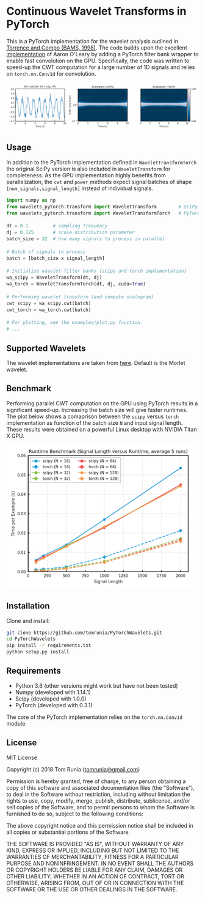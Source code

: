 # Continuous Wavelet Transforms in PyTorch

This is a PyTorch implementation for the wavelet analysis outlined in [Torrence
and Compo (BAMS, 1998)](http://paos.colorado.edu/research/wavelets/). The code builds upon the excellent [implementation](https://github.com/aaren/wavelets/)
of Aaron O'Leary by adding a PyTorch filter bank wrapper to enable fast convolution on the GPU. Specifically, the code was written to speed-up the CWT computation for a large number of 1D signals and relies on `torch.nn.Conv1d` for convolution. 

![PyTorch Wavelets](/assets/scalogram_comparison.png "Scalogram Comparison")

## Usage

In addition to the PyTorch implementation defined in `WaveletTransformTorch` the original SciPy version is also included in `WaveletTransform` for completeness. As the GPU implementation highly benefits from parallelization, the `cwt` and `power` methods expect signal batches of shape `[num_signals,signal_length]` instead of individual signals. 

```python
import numpy as np
from wavelets_pytorch.transform import WaveletTransform        # SciPy version
from wavelets_pytorch.transform import WaveletTransformTorch   # PyTorch version

dt = 0.1         # sampling frequency
dj = 0.125       # scale distribution parameter
batch_size = 32  # how many signals to process in parallel

# Batch of signals to process
batch = [batch_size x signal_length] 

# Initialize wavelet filter banks (scipy and torch implementation)
wa_scipy = WaveletTransform(dt, dj)
wa_torch = WaveletTransformTorch(dt, dj, cuda=True)

# Performing wavelet transform (and compute scalogram)
cwt_scipy = wa_scipy.cwt(batch)
cwt_torch = wa_torch.cwt(batch)

# For plotting, see the examples/plot.py function.
# ...
```

## Supported Wavelets

The wavelet implementations are taken from [here](https://github.com/aaren/wavelets/blob/master/wavelets/wavelets.py). Default is the Morlet wavelet.

## Benchmark

Performing parallel CWT computation on the GPU using PyTorch results in a significant speed-up. Increasing the batch size will give faster runtimes. The plot below shows a comaprison between the `scipy` versus `torch` implementation as function of the batch size `N` and input signal length. These results were obtained on a powerful Linux desktop with NVIDIA Titan X GPU.

<a href="/assets/runtime_versus_signal_length.png"><img src="/assets/runtime_versus_signal_length.png" width="700px" ></a>

## Installation

Clone and install:

```sh
git clone https://github.com/tomrunia/PyTorchWavelets.git
cd PyTorchWavelets
pip install -r requirements.txt
python setup.py install
```

## Requirements

- Python 3.6 (other versions might work but have not been tested)
- Numpy (developed with 1.14.1)
- Scipy (developed with 1.0.0)
- PyTorch (developed with 0.3.1)

The core of the PyTorch implementation relies on the `torch.nn.Conv1d` module.

## License

MIT License

Copyright (c) 2018 Tom Runia (tomrunia@gmail.com)

Permission is hereby granted, free of charge, to any person obtaining a copy
of this software and associated documentation files (the "Software"), to deal
in the Software without restriction, including without limitation the rights
to use, copy, modify, merge, publish, distribute, sublicense, and/or sell
copies of the Software, and to permit persons to whom the Software is
furnished to do so, subject to the following conditions:

The above copyright notice and this permission notice shall be included in all
copies or substantial portions of the Software.

THE SOFTWARE IS PROVIDED "AS IS", WITHOUT WARRANTY OF ANY KIND, EXPRESS OR
IMPLIED, INCLUDING BUT NOT LIMITED TO THE WARRANTIES OF MERCHANTABILITY,
FITNESS FOR A PARTICULAR PURPOSE AND NONINFRINGEMENT. IN NO EVENT SHALL THE
AUTHORS OR COPYRIGHT HOLDERS BE LIABLE FOR ANY CLAIM, DAMAGES OR OTHER
LIABILITY, WHETHER IN AN ACTION OF CONTRACT, TORT OR OTHERWISE, ARISING FROM,
OUT OF OR IN CONNECTION WITH THE SOFTWARE OR THE USE OR OTHER DEALINGS IN THE
SOFTWARE.
